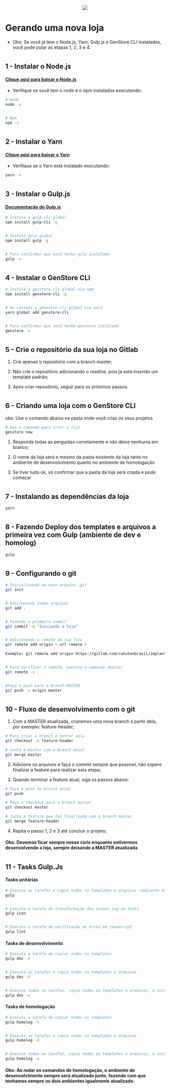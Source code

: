 <p align="center" >
  <img src="https://imagens.genmarket.com.br/logo_genstore.png" width="">
</p>

# Gerando uma nova loja

-   Obs: Se você já tem o Node.js, Yarn, Gulp.js e GenStore CLI instalados, você pode pular as etapas 1, 2, 3 e 4.

#

## 1 - Instalar o Node.js

#### [Clique aqui para baixar o Node.js](https://nodejs.org/en/)

-   Verifique se você tem o node e o npm instalados executando:

```sh
# Node
node -v


# Npm
npm -v
```

#

## 2 - Instalar o Yarn

#### [Clique aqui para baixar o Yarn](https://yarnpkg.com/lang/pt-br/docs/install/#windows-stable)

-   Verifique se o Yarn está instalado executando:

```sh
yarn -v
```

#

## 3 - Instalar o Gulp.js

#### [Documentação do Gulp.js](https://gulpjs.com/)

```sh
# Instale o gulp-cli global
npm install gulp-cli -g


# Instale gulp global
npm install gulp -g


# Para confirmar que você tenha gulp instalado
gulp -v
```

#

## 4 - Instalar o GenStore CLI

```sh
# Instale o genstore-cli global via npm
npm install genstore-cli -g


# Ou instale o genstore-cli global via yarn
yarn global add genstore-cli


# Para confirmar que você tenha genstore instalado
genstore -v
```

#

## 5 - Crie o repositório da sua loja no Gitlab

1. Crie apenas o repositório com a branch master;

2. Não crie o repositório adicionando o readme, pois ja está inserido um template padrão;

3. Após criar repositório, seguir para os próximos passos.

#

## 6 - Criando uma loja com o GenStore CLI

obs: Use o comando abaixo na pasta onde voçê crias os seus projetos

```sh
# Use o comando para criar a loja
genstore new
```

1.  Responda todas as perguntas corretamente e não deixe nenhuma em branco;

2.  O nome da loja será o mesmo da pasta existente da loja tanto no ambiente de desenvolvimento quanto no ambiente de homologação

3.  Se tiver tudo ok, só confirmar que a pasta da loja será criada e pode começar

#

## 7 - Instalando as dependências da loja

```sh
yarn
```

#

## 8 - Fazendo Deploy dos templates e arquivos a primeira vez com Gulp (ambiente de dev e homolog)

```sh
gulp
```

#

## 9 - Configurando o git

```sh
# Inicializando um novo arquivo .git
git init


# Adicionando todos arquivos
git add .


# Fazendo o primeiro commit
git commit -m "Iniciando a loja"


# Adicionando o remote da sua loja
git remote add origin < url remote >

Exemplo: git remote add origin https://gitlab.com/rakutenbrasil/implantacao/store-custom-gulp.git


# Para verificar o remote, execute o comando abaixo:
git remote -v


#Faça o push para a branch MASTER
git push -u origin master
```

#

## 10 - Fluxo de desenvolvimento com o git

1. Com a MASTER atualizada, criaremos uma nova branch a partir dela, por exemplo: feature-header;

```sh
# Para criar a branch e entrar nela
git checkout -b feature-header

# Junta a master com a branch atual
git merge master
```

2. Adicione os arquivos e faça o commit sempre que possível, não espere finalizar a feature para realizar esta etapa;

3. Quando terminar a feature atual, siga os passos abaixo:

```sh
# Faça o push da branch atual
git push

# Faça o checkout para a branch master
git checkout master

# Junte a feature que foi finalizada com a branch master
git merge feature-header
```

4. Repita o passo 1, 2 e 3 até concluir o projeto;

#### Obs: Devemos ficar sempre nesse ciclo enquanto estivermos desenvolvendo a loja, sempre deixando a MASTER atualizada

#

## 11 - Tasks Gulp.Js

#### Tasks unitárias

```sh
# Executa as tarefas e copia todos os templates e arquivos (ambiente de dev e homolog )
gulp


# Executa a tarefa de transformação dos ícones svg em fonts
gulp icon


# Executa a tarefa de verificação de erros em javascript
gulp lint
```

#### Tasks de desenvolvimento

```sh
# Executa a tarefa de copiar todos os templates
gulp dev -t


# Executa as tarefas e copia todos os templates e arquivos
gulp dev -d


# Executa todas as tarefas, copia todos os templates e arquivos, e inicializa o Watch para as mudanças
gulp dev -w
```

#### Tasks de homologação

```sh
# Executa a tarefa de copiar todos os templates
gulp homolog -t


# Executa as tarefas e copia todos os templates e arquivos
gulp homolog -d


# Executa todas as tarefas, copia todos os templates e arquivos, e inicializa o Watch para as mudanças
gulp homolog -w
```

#### Obs: Ao rodar os comandos de homologação, o ambiente de desenvolvimento sempre será atualizado junto, fazendo com que tenhamos sempre os dois ambientes igualmente atualizado.
